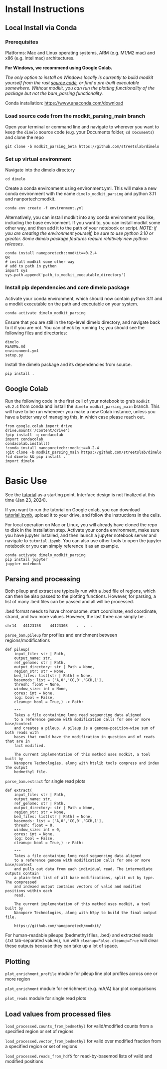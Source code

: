 # Install Instructions
## Local Install via Conda

### Prerequisites

Platforms: Mac and Linux operating systems, ARM (e.g. M1/M2 mac) and x86 (e.g. Intel mac) architectures. 

**For Windows,  we recommend using Google Colab.** 

*The only option to install on Windows locally is currently to build modkit yourself from the rust [source code](https://github.com/nanoporetech/modkit), or find a pre-built executable somewhere. Without modkit, you can run the plotting functionality of the package but not the bam_parsing functionality.*

Conda installation: https://www.anaconda.com/download

### Load source code from the modkit_parsing_main branch

Open your terminal or command line and navigate to wherever you want to keep the `dimelo` source code (e.g. your Documents folder, `cd Documents`) and clone the repo

```
git clone -b modkit_parsing_beta https://github.com/streetslab/dimelo
```

### Set up virtual environment

Navigate into the dimelo directory

```
cd dimelo
```

Create a conda environment using environment.yml. This will make a new conda environment with the name `dimelo_modkit_parsing` and python 3.11 and nanportech::modkit.

```
conda env create -f environment.yml
```

Alternatively, you can install modkit into any conda environment you like, including the base environment. If you want to, you can install modkit some other way, and then add it to the path of your notebook or script. *NOTE: if you are creating the environment yourself, be sure to use python 3.10 or greater. Some dimelo package features require relatively new python releases.*

```
conda install nanoporetech::modkit==0.2.4
OR
# install modkit some other way
# add to path in python
import sys
sys.path.append('path_to_modkit_executable_directory')
```

### Install pip dependencies and core dimelo package

Activate your conda environment, which should now contain python 3.11 and a modkit executable on the path and executable on your system.

```
conda activate dimelo_modkit_parsing
```

Ensure that you are still in the top-level dimelo directory, and navigate back to it if you are not. You can check by running `ls`; you should see the following files and directories:

```
dimelo
README.md
environment.yml
setup.py
```

Install the dimelo package and its dependencies from source.

```
pip install .
```

## Google Colab

Run the following code in the first cell of your notebook to grab `modkit v0.2.4` from conda and install the `dimelo modkit_parsing_main` branch. This will have to be run whenever you make a new Colab instance, unless you have a better way of managing this, in which case please reach out.

```
from google.colab import drive
drive.mount('/content/drive')
!pip install -q condacolab
import condacolab
condacolab.install()
!conda install nanoporetech::modkit==0.2.4
!git clone -b modkit_parsing_main https://github.com/streetslab/dimelo
!cd dimelo && pip install .
import dimelo
```

# Basic Use

See the [tutorial](tutorial.ipynb) as a starting point. Interface design is not finalized at this time (Jan 23, 2024).

If you want to run the tutorial on Google colab, you can download [tutorial.ipynb](tutorial.ipynb), upload it to your drive, and follow the instructions in the cells.

For local operation on Mac or Linux, you will already have cloned the repo to disk in the installation step. Activate your conda environment, make sure you have jupyter installed, and then launch a jupyter notebook server and navigate to `tutorial.ipynb`. You can also use other tools to open the jupyter notebook or you can simply reference it as an example.

```
conda activate dimelo_modkit_parsing
pip install jupyter
jupyter notebook
```

## Parsing and processing

Both pileup and extract are typically run with a .bed file of regions, which can then be also passed to the plotting functions. However, for parsing, a list of many .bed files can be passed and all will be processed.

.bed format needs to have chromosome, start coordinate, end coordinate, strand, and two more values. However, the last three can simply be `.`

```
chr14	44123158	44123308	.  .  .
```

`parse_bam.pileup` for profiles and enrichment between regions/modifications

```
def pileup(
    input_file: str | Path,
    output_name: str,
    ref_genome: str | Path,
    output_directory: str | Path = None,
    region_str: str = None,
    bed_files: list[str | Path] = None,
    basemods: list = ['A,0','CG,0','GCH,1'],
    thresh: float = None,
    window_size: int = None,
    cores: int = None,
    log: bool = False,
    cleanup: bool = True,) -> Path:

    """
    Takes a file containing long read sequencing data aligned 
    to a reference genome with modification calls for one or more base/context 
    and creates a pileup. A pileup is a genome-position-wise sum of both reads with
    bases that could have the modification in question and of reads that are in
    fact modified.

    The current implementation of this method uses modkit, a tool built by 
    Nanopore Technologies, along with htslib tools compress and index the output
    bedmethyl file.
```

`parse_bam.extract` for single read plots

```
def extract(
    input_file: str | Path,
    output_name: str,
    ref_genome: str | Path,
    output_directory: str | Path = None,
    region_str: str = None,
    bed_files: list[str | Path] = None,
    basemods: list = ['A,0','CG,0','GCH,1'],
    thresh: float = 0,
    window_size: int = 0,
    cores: int = None,
    log: bool = False,
    cleanup: bool = True,) -> Path:

    """
    Takes a file containing long read sequencing data aligned 
    to a reference genome with modification calls for one or more base/context 
    and pulls out data from each individual read. The intermediate outputs contain
    a plain-text list of all base modifications, split out by type. The compressed
    and indexed output contains vectors of valid and modified positions within each
    read.

    The current implementation of this method uses modkit, a tool built by 
    Nanopore Technologies, along with h5py to build the final output file.

    https://github.com/nanoporetech/modkit/
```

For human-readable pileups (bedmethyl files, .bed) and extracted reads (.txt tab-separated values), run with `cleanup=False`. `cleanup=True` will clear these outputs because they can take up a lot of space.

## Plotting

`plot_enrichment_profile` module for pileup line plot profiles across one or more region

`plot_enrichment` module for enrichment (e.g. mA/A) bar plot comparisons

`plot_reads` module for single read plots

## Load values from processed files

`load_processed.counts_from_bedmethyl` for valid/modified counts from a specified region or set of regions

`load_processed.vector_from_bedmethyl` for valid over modified fraction from a specified region or set of regions

`load_processed.reads_from_hdf5` for read-by-basemod lists of valid and modified positions
